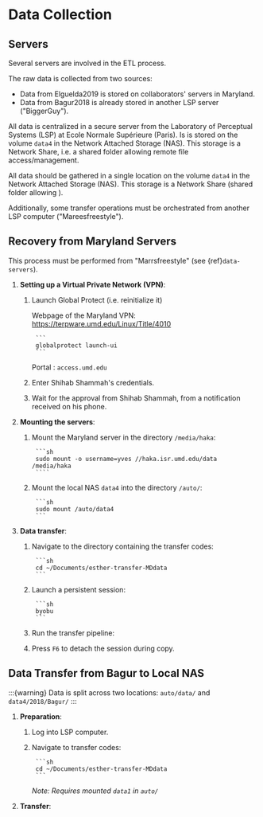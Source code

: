# Data Collection

## Servers

Several servers are involved in the ETL process.

The raw data is collected from two sources:

- Data from Elguelda2019 is stored on collaborators' servers in Maryland.
- Data from Bagur2018 is already stored in another LSP server ("BiggerGuy").

All data is centralized in a secure server from the Laboratory of Perceptual Systems (LSP) at Ecole
Normale Supérieure (Paris). Is is stored on the volume ``data4`` in the Network Attached Storage
(NAS). This storage is a Network Share, i.e. a shared folder allowing remote file
access/management.

All data should be gathered in a single location on the volume `data4` in the Network Attached
Storage (NAS). This storage is a Network Share (shared folder allowing ).

Additionally, some transfer operations must be orchestrated from another LSP computer
("Mareesfreestyle").


## Recovery from Maryland Servers

This process must be performed from "Marrsfreestyle" (see {ref}`data-servers`).

<!-- TODO: Explain why -->

1. **Setting up a Virtual Private Network (VPN)**:

    1. Launch Global Protect (i.e. reinitialize it)

        Webpage of the Maryland VPN: <https://terpware.umd.edu/Linux/Title/4010>

            ```
            globalprotect launch-ui
            ```

        Portal : `access.umd.edu`

        <!-- TODO: Clarifications needed: What is global protect? What is the effect
       of "launching it"? What are the respective effects of accessing it from the webpage, and of
       running the command line? What is the portal? -->

    2. Enter Shihab Shammah's credentials.

    3. Wait for the approval from Shihab Shammah, from a notification received on his phone.

2. **Mounting the servers**:

    1. Mount the Maryland server in the directory `/media/haka`:

            ```sh
            sudo mount -o username=yves //haka.isr.umd.edu/data /media/haka
            ````

    2. Mount the local NAS `data4` into the directory `/auto/`:

            ```sh
            sudo mount /auto/data4
            ```

3. **Data transfer**:

    1. Navigate to the directory containing the transfer codes:

            ```sh
            cd ~/Documents/esther-transfer-MDdata
            ```

        <!-- TODO: Verify path -->

    2. Launch a persistent session: <!-- TODO: Specify why a persistent session is needed -->

            ```sh
            byobu
            ```

    3. Run the transfer pipeline: <!-- TODO: Specify code -->  

    4. Press `F6` to detach the session during copy.

## Data Transfer from Bagur to Local NAS

:::{warning} Data is split across two locations: `auto/data/` and `data4/2018/Bagur/` :::

1. **Preparation**:

    1. Log into LSP computer. <!-- TODO: Include link to instructions -->

    2. Navigate to transfer codes:

            ```sh
            cd ~/Documents/esther-transfer-MDdata 
            ```

        <!-- TODO: Verify path -->

        *Note: Requires mounted `data1` in `auto/`*

2. **Transfer**: <!-- TODO: Adapt to the new code -->
